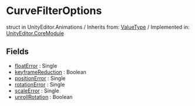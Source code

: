 # CurveFilterOptions
struct in UnityEditor.Animations
 / Inherits from: <a href="https://docs.unity3d.com/6000.0/Documentation/ScriptReference/ValueType.html">ValueType</a> / Implemented in: <a href="https://docs.unity3d.com/6000.0/Documentation/ScriptReference/UnityEditor.CoreModule.html">UnityEditor.CoreModule</a>

## Fields
- <a href="https://docs.unity3d.com/6000.0/Documentation/ScriptReference/CurveFilterOptions-floatError.html">floatError</a> : Single
- <a href="https://docs.unity3d.com/6000.0/Documentation/ScriptReference/CurveFilterOptions-keyframeReduction.html">keyframeReduction</a> : Boolean
- <a href="https://docs.unity3d.com/6000.0/Documentation/ScriptReference/CurveFilterOptions-positionError.html">positionError</a> : Single
- <a href="https://docs.unity3d.com/6000.0/Documentation/ScriptReference/CurveFilterOptions-rotationError.html">rotationError</a> : Single
- <a href="https://docs.unity3d.com/6000.0/Documentation/ScriptReference/CurveFilterOptions-scaleError.html">scaleError</a> : Single
- <a href="https://docs.unity3d.com/6000.0/Documentation/ScriptReference/CurveFilterOptions-unrollRotation.html">unrollRotation</a> : Boolean
